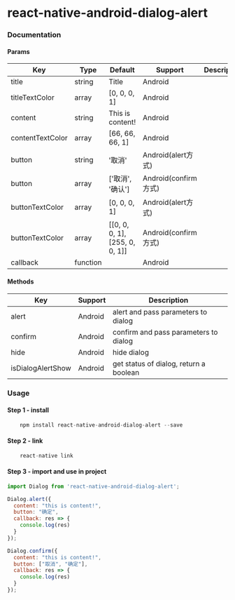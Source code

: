 # react-native-android-dialog-alert

### Documentation

#### Params

|Key | Type | Default| Support | Description |
| --- | --- | ---- | ------ | ----------- |
|title                 | string  | Title                           |     Android  |   |
|titleTextColor        | array   | [0, 0, 0, 1]                    |     Android  |   |
|content               | string  | This is content!                |     Android  |   |
|contentTextColor      | array   | [66, 66, 66, 1]                 |     Android  |   |
|button                | string  | '取消'                           |     Android(alert方式)  |   |
|button                | array   | ['取消', '确认']                  |     Android(confirm方式)  |   |
|buttonTextColor       | array   | [0, 0, 0, 1]                     |     Android(alert方式)  |   |
|buttonTextColor       | array   | [[0, 0, 0, 1], [255, 0, 0, 1]]   |     Android(confirm方式)  |   |
|callback              | function|                                 |     Android  |   |

#### Methods

|Key | Support | Description |
| --- | ---- | ----------- |
|alert             | Android | alert and pass parameters to dialog     |
|confirm           | Android | confirm and pass parameters to dialog   |
|hide              | Android | hide dialog                             |
|isDialogAlertShow | Android | get status of dialog, return a boolean  |


### Usage

#### Step 1 - install

```javascript
	npm install react-native-android-dialog-alert --save
```

#### Step 2 - link

```javascript
	react-native link
```

#### Step 3 - import and use in project

```javascript
import Dialog from 'react-native-android-dialog-alert';

Dialog.alert({
  content: "this is content!",
  button: "确定",
  callback: res => {
    console.log(res)
  }
});

Dialog.confirm({
  content: "this is content!",
  button: ["取消", "确定"],
  callback: res => {
    console.log(res)
  }
});
```